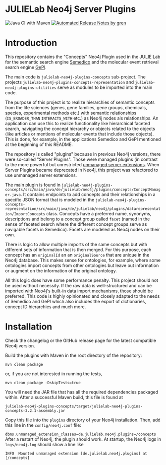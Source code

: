 # JULIELab Neo4j Server Plugins
![Java CI with Maven](https://github.com/JULIELab/julielab-neo4j-server-plugins/workflows/Java%20CI%20with%20Maven/badge.svg?branch=neo4j4.0)
[![Automated Release Notes by gren](https://img.shields.io/badge/%F0%9F%A4%96-release%20notes-00B2EE.svg)](https://github-tools.github.io/github-release-notes/)

# Introduction

This repository contains the "Concepts" Neo4j Plugin used in the JULIE Lab for the semantic search engine [Semedico](https://github.com/JULIELab/semedico) and the molecular event retrieval search engine [GePI](https://github.com/JULIELab/gepi).

The main code is `julielab-neo4j-plugins-concepts` sub-project. The projects `julielab-neo4j-plugins-concepts-representation` and `julielab-neo4j-plugins-utilities` serve as modules to be imported into the main code.

The purpose of this project is to realize hierarchies of semantic concepts from the life sciences (genes, gene families, gene groups, chemicals, species, experimental methods etc.) with semantic relationships (`IS_BROADER_THAN` `INTERACTS_WITH` etc.) as Neo4j nodes als relationships. An application can use this to realize functionality like hierarchical faceted search, navigating the concept hierarchy or objects related to the objects (like articles or mentions of molecular events that include those objects). This is done, for example, in the applications Semedico and GePI mentioned at the beginning of this README.

The repository is called "plugins" because in previous Neo4j versions, there were so-called "Server Plugins". Those were managed plugins (in contrast to the more powerful but unrestricted [unmanaged server extensions](https://neo4j.com/docs/java-reference/4.4/extending-neo4j/unmanaged-extensions/). When Server Plugins became deprecated in Neo4j, this project was refactored to use unmanaged server extensions.

The main plugin is found in `julielab-neo4j-plugins-concepts/src/main/java/de/julielab/neo4j/plugins/concepts/ConceptManager.java`. It contains endpoints to add concepts and their relationships in a specific JSON format that is modeled in the `julielab-neo4j-plugins-concepts-representation/src/main/java/de/julielab/neo4j/plugins/datarepresentation/ImportConcepts` class. Concepts have a preferred name, synonyms, descriptions and belong to a concept group called `facet` (named in the sense of faceted search where the different concept groups serve as navigable facets in Semedico). Facets are modeled as Neo4j nodes on their own.

There is logic to allow multiple imports of the same concepts but with different sets of information that is then merged. For this purpose, each concept has an `originalId` an  an `originalSource` that are unique in the Neo4j database. This makes sense for ontologies, for example, where some ontologies import concepts from other ontologies but leave out information or augment on the information of the original ontology.

All this logic does have some performance penalty. This project should not be used without necessity. If the raw data is well-structured and can be imported with Neo4j's built-in data import mechanisms, those should be preferred.
This code is highly opinionated and closely adapted to the needs of Semedico and GePI which also includes the export of dictionaries, concept ID hierarchies and much more.

# Installation

Check the changelog or the GitHub release page for the latest compatible Neo4j version.

Build the plugins with Maven in the root directory of the repository:

`mvn clean package`

or, if you are not interested in running the tests,

`mvn clean package -DskipTests=true`

You will need the JAR file that has all the required dependencies packaged within. After a successful Maven build, this file is found at

`julielab-neo4j-plugins-concepts/target/julielab-neo4j-plugins-concepts-3.2.1-assembly.jar`

Copy this file into the `plugins` directory of your Neo4j installation. Then, add this line in the `config/neo4j.conf` file:

`dbms.unmanaged_extension_classes=de.julielab.neo4j.plugins=/concepts`
After a restart of Neo4j, the plugin should work. At startup, the Neo4j logs in `logs/neo4j.log` should show a line like

`INFO  Mounted unmanaged extension [de.julielab.neo4j.plugins] at [/concepts]`

